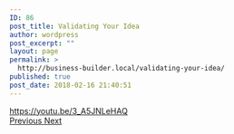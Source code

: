 ```yaml
---
ID: 86
post_title: Validating Your Idea
author: wordpress
post_excerpt: ""
layout: page
permalink: >
  http://business-builder.local/validating-your-idea/
published: true
post_date: 2018-02-16 21:40:51
---
```

https://youtu.be/3_A5JNLeHAQ		
			<a href="http://business-builder.local/idea-development-part-1/">
						Previous
					</a>
			<a href="#">
						Next
					</a>